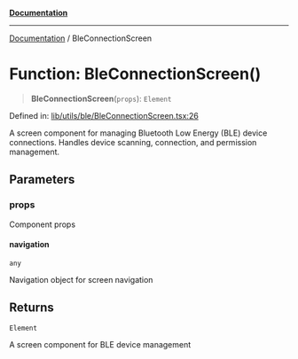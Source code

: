 [**Documentation**](../README.md)

***

[Documentation](../README.md) / BleConnectionScreen

# Function: BleConnectionScreen()

> **BleConnectionScreen**(`props`): `Element`

Defined in: [lib/utils/ble/BleConnectionScreen.tsx:26](https://github.com/aldesgroup/goaldn/blob/6a7943d02984b1a6b41d76a3a483a1484b644076/lib/utils/ble/BleConnectionScreen.tsx#L26)

A screen component for managing Bluetooth Low Energy (BLE) device connections.
Handles device scanning, connection, and permission management.

## Parameters

### props

Component props

#### navigation

`any`

Navigation object for screen navigation

## Returns

`Element`

A screen component for BLE device management
